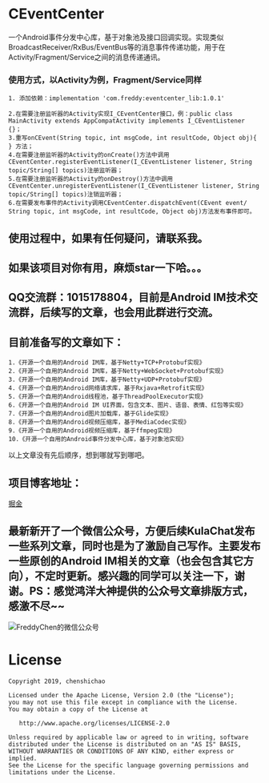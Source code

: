 # CEventCenter
一个Android事件分发中心库，基于对象池及接口回调实现。实现类似BroadcastReceiver/RxBus/EventBus等的消息事件传递功能，用于在Activity/Fragment/Service之间的消息传递通讯。

### 使用方式，以Activity为例，Fragment/Service同样
```
1. 添加依赖：implementation 'com.freddy:eventcenter_lib:1.0.1'
```
```
2.在需要注册监听器的Activity实现I_CEventCenter接口，例：public class MainActivity extends AppCompatActivity implements I_CEventListener {}；
3.重写onCEvent(String topic, int msgCode, int resultCode, Object obj){ } 方法；
4.在需要注册监听器的Activity的onCreate()方法中调用CEventCenter.registerEventListener(I_CEventListener listener, String topic/String[] topics)注册监听器；
5.在需要注册监听器的Activity的onDestroy()方法中调用CEventCenter.unregisterEventListener(I_CEventListener listener, String topic/String[] topics)注销监听器；
6.在需要发布事件的Activity调用CEventCenter.dispatchEvent(CEvent event/ String topic, int msgCode, int resultCode, Object obj)方法发布事件即可。
```  

## 使用过程中，如果有任何疑问，请联系我。
## 如果该项目对你有用，麻烦star一下哈。。。
## QQ交流群：1015178804，目前是Android IM技术交流群，后续写的文章，也会用此群进行交流。
## 目前准备写的文章如下：
```
1.《开源一个自用的Android IM库，基于Netty+TCP+Protobuf实现》
2.《开源一个自用的Android IM库，基于Netty+WebSocket+Protobuf实现》
3.《开源一个自用的Android IM库，基于Netty+UDP+Protobuf实现》
4.《开源一个自用的Android网络请求库，基于Rxjava+Retrofit实现》
5.《开源一个自用的Android线程池，基于ThreadPoolExecutor实现》
6.《开源一个自用的Android IM UI界面，包含文本、图片、语音、表情、红包等实现》
7.《开源一个自用的Android图片加载库，基于Glide实现》
8.《开源一个自用的Android视频压缩库，基于MediaCodec实现》
9.《开源一个自用的Android视频压缩库，基于ffmpeg实现》
10.《开源一个自用的Android事件分发中心库，基于对象池实现》
```
以上文章没有先后顺序，想到哪就写到哪吧。

## 项目博客地址：
[掘金](https://juejin.im/post/5cbe81f75188250a85160d72)

## 最新新开了一个微信公众号，方便后续KulaChat发布一些系列文章，同时也是为了激励自己写作。主要发布一些原创的Android IM相关的文章（也会包含其它方向），不定时更新。感兴趣的同学可以关注一下，谢谢。PS：感觉鸿洋大神提供的公众号文章排版方式，感激不尽~~
![FreddyChen的微信公众号](https://user-gold-cdn.xitu.io/2020/6/30/1730421cb91b227b?w=430&h=430&f=jpeg&s=41819)

# License


    Copyright 2019, chenshichao       
  
    Licensed under the Apache License, Version 2.0 (the "License");
    you may not use this file except in compliance with the License.
    You may obtain a copy of the License at 
 
       http://www.apache.org/licenses/LICENSE-2.0 

    Unless required by applicable law or agreed to in writing, software
    distributed under the License is distributed on an "AS IS" BASIS,
    WITHOUT WARRANTIES OR CONDITIONS OF ANY KIND, either express or implied.
    See the License for the specific language governing permissions and
    limitations under the License.

